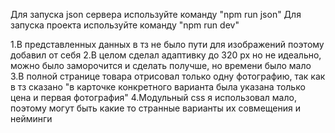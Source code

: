 Для запуска json сервера используйте команду "npm run json"
Для запуска проекта используйте команду "npm run dev"


1.В представленных данных в тз не было пути для изображений поэтому добавил от себя
2.В целом сделал адаптивку до 320 px но не идеально, можно было заморочится и сделать получше, но времени было мало 
3.В полной странице товара отрисовал только одну фотографию, так как в тз сказано "в карточке конкретного варианта была указана только цена и первая фотография"
4.Модульный css я использовал мало, поэтому могут быть какие то странные варианты их совмещения и нейминги
